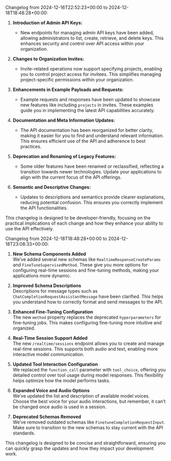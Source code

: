 Changelog from 2024-12-16T22:52:23+00:00 to 2024-12-18T18:48:28+00:00:
1. **Introduction of Admin API Keys:**
   - New endpoints for managing admin API keys have been added, allowing administrators to list, create, retrieve, and delete keys. This enhances security and control over API access within your organization.

2. **Changes to Organization Invites:**
   - Invite-related operations now support specifying projects, enabling you to control project access for invitees. This simplifies managing project-specific permissions within your organization.

3. **Enhancements in Example Payloads and Requests:**
   - Example requests and responses have been updated to showcase new features like including `projects` in invites. These examples guide you in implementing the latest API capabilities accurately.

4. **Documentation and Meta Information Updates:**
   - The API documentation has been reorganized for better clarity, making it easier for you to find and understand relevant information. This ensures efficient use of the API and adherence to best practices.

5. **Deprecation and Renaming of Legacy Features:**
   - Some older features have been renamed or reclassified, reflecting a transition towards newer technologies. Update your applications to align with the current focus of the API offerings.

6. **Semantic and Descriptive Changes:**
   - Updates to descriptions and semantics provide clearer explanations, reducing potential confusion. This ensures you correctly implement the API functionalities.

This changelog is designed to be developer-friendly, focusing on the practical implications of each change and how they enhance your ability to use the API effectively.

Changelog from 2024-12-18T18:48:28+00:00 to 2024-12-18T23:08:33+00:00:
1. **New Schema Components Added**  
   We’ve added several new schemas like `RealtimeResponseCreateParams` and `FineTuneSupervisedMethod`. These give you more options for configuring real-time sessions and fine-tuning methods, making your applications more dynamic.

2. **Improved Schema Descriptions**  
   Descriptions for message types such as `ChatCompletionRequestAssistantMessage` have been clarified. This helps you understand how to correctly format and send messages to the API.

3. **Enhanced Fine-Tuning Configuration**  
   The new `method` property replaces the deprecated `hyperparameters` for fine-tuning jobs. This makes configuring fine-tuning more intuitive and organized.

4. **Real-Time Session Support Added**  
   The new `/realtime/sessions` endpoint allows you to create and manage real-time sessions. This supports both audio and text, enabling more interactive model communication.

5. **Updated Tool Interaction Configuration**  
   We replaced the `function_call` parameter with `tool_choice`, offering you detailed control over tool usage during model responses. This flexibility helps optimize how the model performs tasks.

6. **Expanded Voice and Audio Options**  
   We’ve updated the list and description of available model voices. Choose the best voice for your audio interactions, but remember, it can’t be changed once audio is used in a session.

7. **Deprecated Schemas Removed**  
   We’ve removed outdated schemas like `FinetuneCompletionRequestInput`. Make sure to transition to the new schemas to stay current with the API standards. 

This changelog is designed to be concise and straightforward, ensuring you can quickly grasp the updates and how they impact your development work.
